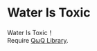 # Water Is Toxic
Water Is Toxic！  
Require [QωQ Library](https://github.com/Abstruck-Studio/QwQ-Library).

